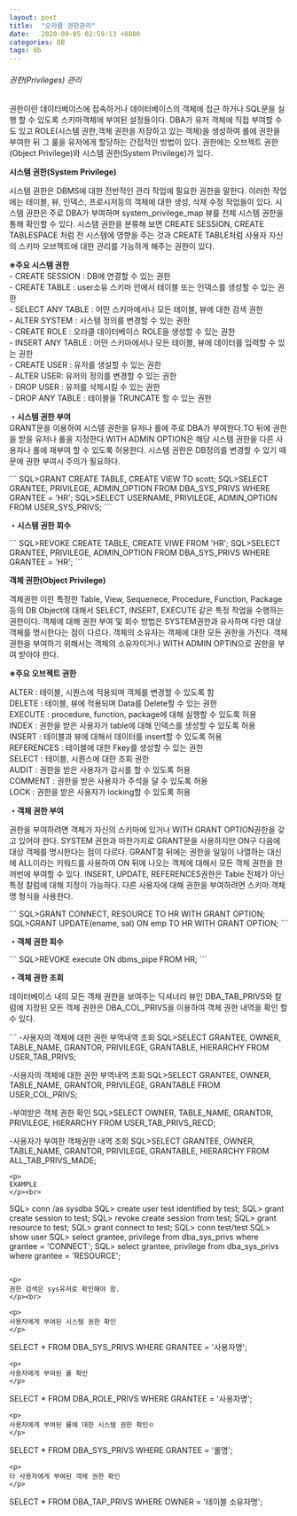 ```yaml
---
layout: post
title:  "오라클 권한관리"
date:   2020-09-05 02:59:13 +0800
categories: DB
tags: db
---
```


###### 권한(Privileges) 관리
<p>
권한이란 데이터베이스에 접속하거나 데이터베이스의 객체에 접근 하거나 SQL문을 실행 할 수 있도록 스키마객체에 부여된 설정들이다. DBA가 유저 객체에 직접 부여할 수 도 있고 ROLE(시스템 권한,객체 권한을 저장하고 있는 객체)을 생성하여 롤에 권한을 부여한 뒤 그 룰을 유저에게 할당하는 간접적인 방법이 있다. 권한에는 오브젝트 권한(Object Privilege)와 시스템 권한(System Privilege)가 있다.
</p>

<p><strong>시스템 권한(System Privilege)</strong></p>
<p>
시스템 권한은 DBMS에 대한 전반적인 관리 작업에 필요한 권한을 말한다. 이러한 작업에는 테이블, 뷰, 인덱스, 프로시저등의 객체에 대한 생성, 삭제 수정 작업들이 있다. 시스템 권한은 주로 DBA가 부여하며 system_privilege_map 뷰를 전체 시스템 권한을 통해 확인할 수 있다. 시스템 권한을 분류해 보면 CREATE SESSION, CREATE TABLESPACE 처럼 전 시스템에 영향을 주는 것과 CREATE TABLE처럼 사용자 자신의 스키마 오브젝트에 대한 관리를 가능하게 해주는 권한이 있다. 
</p>

<p>
<strong>※주요 시스템 권한</strong><br>
- CREATE SESSION : DB에 연결할 수 있는 권한<br>
- CREATE TABLE : user소유 스키마 안에서 테이블 또는 인덱스를 생성할 수 있는 권한<br>
- SELECT ANY TABLE : 어떤 스키마에서나 모든 테이블, 뷰에 대한 검색 권한<br>
- ALTER SYSTEM : 시스템 정의를 변경할 수 있는 권한<br>
- CREATE ROLE : 오라클 데이터베이스 ROLE을 생성할 수 있는 권한<br>
- INSERT ANY TABLE : 어떤 스키마에서나 모든 테이블, 뷰에 데이터를 입력할 수 있는 권한<br>
- CREATE USER : 유저를 생설할 수 있는 권한<br>
- ALTER USER: 유저의 정의를 변경할 수 있는 권한<br>
- DROP USER : 유저를 삭제시킬 수 있는 권한<br>
- DROP ANY TABLE : 테이블을 TRUNCATE 할 수 있는 권한<br>
</p>

<p>
<strong>・시스템 권한 부여</strong><br>
GRANT문을 이용하여 시스템 권한을 유저나 롤에 주로 DBA가 부여한다.TO 뒤에 권한을 받을 유저나 롤을 지정한다.WITH ADMIN OPTION은 해당 시스템 권한을 다른 사용자나 롤에 재부여 할 수 있도록 허용한다. 시스템 권한은 DB정의를 변경할 수 있기 때문에 권한 부여시 주의가 필요하다.
</p>
```
SQL>GRANT CREATE TABLE, CREATE VIEW TO scott;
SQL>SELECT GRANTEE, PRIVILEGE, ADMIN_OPTION FROM DBA_SYS_PRIVS WHERE GRANTEE = 'HR';
SQL>SELECT USERNAME, PRIVILEGE, ADMIN_OPTION FROM USER_SYS_PRIVS;
```
<p>
<strong>・시스템 권한 회수</strong><br>
</p>
```
SQL>REVOKE CREATE TABLE, CREATE VIWE FROM 'HR';
SQL>SELECT GRANTEE, PRIVILEGE, ADMIN_OPTION FROM DBA_SYS_PRIVS WHERE GRANTEE = 'HR';
```

<p><strong>객체 권한(Object Privilege)</strong></p>
<p>
객체권한 이란 특정한 Table, View, Sequenece, Procedure, Function, Package등의 DB Object에 대해서 SELECT, INSERT, EXECUTE 같은 특정 작업을 수행하는 권한이다. 객체에 대해 권한 부여 및 회수 방법은 SYSTEM권한과 유사하며 다만 대상 객체를 명시한다는 점이 다르다. 객체의 소유자는 객체에 대한 모든 권한을 가진다. 객체 권한을 부여하기 위해서는 객체의 소유자이거나 WITH ADMIN OPTIN으로 권한을 부여 받아야 한다.
</p>
<p>
<strong>※주요 오브젝트 권한</strong><br>
</p>
<p>
ALTER : 테이블, 시퀀스에 적용되며 객체를 변경할 수 있도록 함<br>
DELETE : 테이블, 뷰에 적용되며 Data를 Delete할 수 있는 권한<br>
EXECUTE : procedure, function, package에 대해 실행할 수 있도록 허용<br>
INDEX : 권한을 받은 사용자가 table에 대해 인덱스를 생성할 수 있도록 허용<br>
INSERT : 테이블과 뷰에 대해서 데이터를 insert할 수 있도록 허용<br>
REFERENCES : 테이블에 대한 Fkey를 생성할 수 있는 권한<br>
SELECT : 테이블, 시퀀스에 대한 조회 권한<br>
AUDIT : 권한을 받은 사용자가 감시를 할 수 있도록 허용<br>
COMMENT : 권한을 받은 사용자가 주석을 달 수 있도록 허용<br>
LOCK : 권한을 받은 사용자가 locking할 수 있도록 허용<br>
</p>

<p>
<strong>・객체 권한 부여</strong><br>
</p>
<p>
권한을 부여하려면 객체가 자신의 스키마에 있거나 WITH GRANT OPTION권한을 갖고 있어야 한다. SYSTEM 권한과 마찬가지로 GRANT문을 사용하지만 ON구 다음에 대상 객체를 명시한다는 점이 다르다. GRANT절 뒤에는 권한을 일일이 나열하는 대신에 ALL이라는 키워드를 사용하여 ON 뒤에 나오는 객체에 대해서 모든 객체 권한을 한꺼번에 부여할 수 있다. INSERT, UPDATE, REFERENCES권한은 Table 전체가 아닌 특정 칼럼에 대해 지정이 가능하다. 다른 사용자에 대해 권한을 부여하려면 스키마.객체명 형식을 사용한다. 
</p>
```
SQL>GRANT CONNECT, RESOURCE TO HR WITH GRANT OPTION;
SQL>GRANT UPDATE(ename, sal) ON emp TO HR WITH GRANT OPTION;
```

<p>
<strong>・객체 권한 회수</strong><br>
</p>
```
SQL>REVOKE execute ON dbms_pipe FROM HR;
```

<p>
<strong>・객체 권한 조회</strong><br>
</p>
<p>
데이터베이스 내의 모든 객체 권한을 보여주는 딕셔너리 뷰인 DBA_TAB_PRIVS와 칼럼에 지정된 모든 객체 권한은 DBA_COL_PRIVS을 이용하여 객체 권한 내역을 확인 할 수 있다.
</p>
```
-사용자의 객체에 대한 권한 부역내역 조회
SQL>SELECT GRANTEE, OWNER, TABLE_NAME, GRANTOR, PRIVILEGE, GRANTABLE, HIERARCHY FROM USER_TAB_PRIVS;

-사용자의 객체에 대한 권한 부역내역 조회
SQL>SELECT GRANTEE, OWNER, TABLE_NAME, GRANTOR, PRIVILEGE, GRANTABLE FROM USER_COL_PRIVS;

-부여받은 객체 권한 확인
SQL>SELECT OWNER, TABLE_NAME, GRANTOR, PRIVILEGE, HIERARCHY FROM USER_TAB_PRIVS_RECD;

-사용자가 부여한 객체권한 내역 조회
SQL>SELECT GRANTEE, OWNER, TABLE_NAME, GRANTOR, PRIVILEGE, GRANTABLE, HIERARCHY FROM ALL_TAB_PRIVS_MADE;
```
<p>
EXAMPLE
</p><br>

```
SQL> conn /as sysdba
SQL> create user test identified by test;
SQL> grant create session to test;
SQL> revoke create session from test;
SQL> grant resource to test;
SQL> grant connect to test;
SQL> conn test/test
SQL> show user
SQL> select grantee, privilege from dba_sys_privs where grantee = 'CONNECT';
SQL> select grantee, privilege from dba_sys_privs where grantee = 'RESOURCE';
```

<p>
권한 검색은 sys유저로 확인해야 함.
</p><br>

<p>
사용자에게 부여된 시스템 권한 확인
</p>
```
SELECT * FROM DBA_SYS_PRIVS WHERE GRANTEE = '사용자명';
```
<p>
사용자에게 부여된 롤 확인
</p>
```
SELECT * FROM DBA_ROLE_PRIVS WHERE GRANTEE = '사용자명';
```
<p>
사용자에게 부여된 롤에 대한 시스템 권한 확인ㅇ
</p>
```
SELECT * FROM DBA_SYS_PRIVS WHERE GRANTEE = '롤명';
```
<p>
타 사용자에게 부여된 객체 권한 확인
</p>
```
SELECT * FROM DBA_TAP_PRIVS WHERE OWNER = '테이블 소유자명';
```


